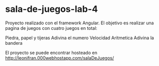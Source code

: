 # sala-de-juegos-lab-4
Proyecto realizado con el framework Angular.
El objetivo es realizar una pagina de juegos con cuatro juegos en total:

Piedra, papel y tijeras
Adivina el numero
Velocidad Aritmetica
Adivina la bandera

El proyecto se puede encontrar hosteado en http://leonifran.000webhostapp.com/salaDeJuegos/
